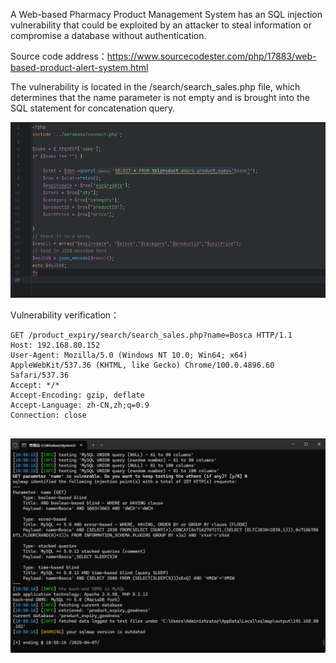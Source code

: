 



A Web-based Pharmacy Product Management System has an SQL injection vulnerability that could be exploited by an attacker to steal information or compromise a database without authentication.



Source code address：https://www.sourcecodester.com/php/17883/web-based-product-alert-system.html



The vulnerability is located in the /search/search_sales.php file, which determines that the name parameter is not empty and is brought into the SQL statement for concatenation query.

![image-20250407113703084](images/image-20250407113703084.png)



Vulnerability verification：

```
GET /product_expiry/search/search_sales.php?name=Bosca HTTP/1.1
Host: 192.168.80.152
User-Agent: Mozilla/5.0 (Windows NT 10.0; Win64; x64) AppleWebKit/537.36 (KHTML, like Gecko) Chrome/100.0.4896.60 Safari/537.36
Accept: */*
Accept-Encoding: gzip, deflate
Accept-Language: zh-CN,zh;q=0.9
Connection: close


```

 ![image-20250407113610245](images/image-20250407113610245.png)



































